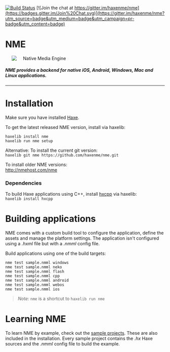 [![Build Status](https://travis-ci.org/haxenme/nme.png?branch=master)](https://travis-ci.org/haxenme/nme) [![Join the chat at https://gitter.im/haxenme/nme](https://badges.gitter.im/Join%20Chat.svg)](https://gitter.im/haxenme/nme?utm_source=badge&utm_medium=badge&utm_campaign=pr-badge&utm_content=badge)

NME
===
<img src="http://www.nmehost.com/wp-content/uploads/2014/02/nme96.png" align="left" hspace=20/>
Native Media Engine

##### NME provides a backend for native iOS, Android, Windows, Mac and Linux applications.

---

# Installation

Make sure you have installed [Haxe](http://www.haxe.org).

To get the latest released NME version, install via haxelib:  
```
haxelib install nme
haxelib run nme setup
```

Alternative: To install the current git version:  
`haxelib git nme https://github.com/haxenme/nme.git`

To install older NME versions:  
http://nmehost.com/nme

### Dependencies

To build Haxe applications using C++, install [hxcpp](https://github.com/HaxeFoundation/hxcpp) via haxelib:  
`haxelib install hxcpp` 

# Building applications

NME comes with a custom build tool to configure the application, define the assets and manage the platform settings. The application isn't configured using a _.hxml_ file but with a _.nmml_ config file.

Build applications using one of the build targets:
```
nme test sample.nmml windows
nme test sample.nmml neko
nme test sample.nmml flash
nme test sample.nmml cpp
nme test sample.nmml android
nme test sample.nmml webos
nme test sample.nmml ios
````

 > *Note:* `nme` is a shortcut to `haxelib run nme`

# Learning NME

To learn NME by example, check out the [sample projects](https://github.com/haxenme/nme/tree/master/samples). These are also included in the installation. Every sample project contains the _.hx_ Haxe sources and the _.nmml_ config file to build the example.

